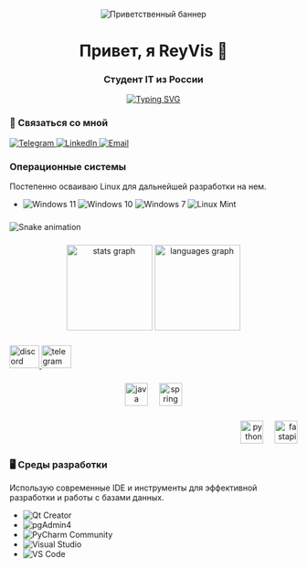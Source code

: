 <p align="center">
  <img src="ссылка_на_ваш_баннер.png" alt="Приветственный баннер"/>
</p>

<!-- Анимированный заголовок -->
<h1 align="center">Привет, я ReyVis 👋</h1>
<h3 align="center">Студент IT из России</h3>

<!-- Анимация печатающегося текста (от сервиса GitHub Readme Typing SVG) -->
<p align="center">
  <a href="https://git.io/typing-svg">
    <img src="https://readme-typing-svg.herokuapp.com?font=Fira+Code&size=25&pause=1000&color=336791&center=true&vCenter=true&width=435&lines=Разрабатываю+веб-сервисы;Люблю+Linux+и+OpenSource;Всегда+учусь+новому" alt="Typing SVG" />
  </a>
</p>

### 🤝 Связаться со мной

<p align="left">
  <a href="https://t.me/your_telegram_username" target="_blank">
    <img src="https://img.shields.io/badge/Telegram-26A5E4?style=for-the-badge&logo=telegram&logoColor=white" alt="Telegram"/>
  </a>
  <a href="https://www.linkedin.com/in/your_linkedin_profile/" target="_blank">
    <img src="https://img.shields.io/badge/LinkedIn-0077B5?style=for-the-badge&logo=linkedin&logoColor=white" alt="LinkedIn"/>
  </a>
  <a href="mailto:your_email@example.com">
    <img src="https://img.shields.io/badge/Email-D14836?style=for-the-badge&logo=gmail&logoColor=white" alt="Email"/>
  </a>
</p>

### Операционные системы
Постепенно осваиваю Linux для дальнейшей разработки на нем.
 *   ![Windows 11](https://img.shields.io/badge/Windows%2011-0078D6?style=for-the-badge&logo=windows11&logoColor=white)
    ![Windows 10](https://img.shields.io/badge/Windows%2010-0078D6?style=for-the-badge&logo=windows10&logoColor=white)
    ![Windows 7](https://img.shields.io/badge/Windows%207-0078D6?style=for-the-badge&logo=windows7&logoColor=white)
    ![Linux Mint](https://img.shields.io/badge/Linux%20Mint-87CF3E?style=for-the-badge&logo=linuxmint&logoColor=white)

###

<img src="https://raw.githubusercontent.com/ReyVis-com/ReyVis-com/output/snake.svg" alt="Snake animation" />

###

<div align="center">
  <img src="https://github-readme-stats.vercel.app/api?username=ReyVis-com&hide_title=false&hide_rank=false&show_icons=true&include_all_commits=true&count_private=true&disable_animations=false&theme=dracula&locale=en&hide_border=false&order=1" height="150" alt="stats graph"  />
  <img src="https://github-readme-stats.vercel.app/api/top-langs?username=ReyVis-com&locale=en&hide_title=false&layout=compact&card_width=320&langs_count=5&theme=dracula&hide_border=false&order=2" height="150" alt="languages graph"  />
</div>

###

<div align="left">
  <a href="discordapp.com/users/661144609216397315" target="_blank">
    <img src="https://raw.githubusercontent.com/maurodesouza/profile-readme-generator/master/src/assets/icons/social/discord/default.svg" width="52" height="40" alt="discord logo"  />
  </a>
  <a href="t.me/CileElectro" target="_blank">
    <img src="https://raw.githubusercontent.com/maurodesouza/profile-readme-generator/master/src/assets/icons/social/telegram/default.svg" width="52" height="40" alt="telegram logo"  />
  </a>
</div>

###

<div align="center">
  <img src="https://cdn.jsdelivr.net/gh/devicons/devicon/icons/java/java-original.svg" height="40" alt="java logo"  />
  <img width="12" />
  <img src="https://cdn.jsdelivr.net/gh/devicons/devicon/icons/spring/spring-original.svg" height="40" alt="spring logo"  />
</div>

###

<div align="right">
  <img src="https://cdn.jsdelivr.net/gh/devicons/devicon/icons/python/python-original.svg" height="40" alt="python logo"  />
  <img width="12" />
  <img src="https://cdn.jsdelivr.net/gh/devicons/devicon/icons/fastapi/fastapi-original.svg" height="40" alt="fastapi logo"  />
</div>

###
### 🖥️ Среды разработки
Использую современные IDE и инструменты для эффективной разработки и работы с базами данных.

*   ![Qt Creator](https://img.shields.io/badge/Qt%20Creator-41CD52?style=for-the-badge&logo=qt&logoColor=white)
*   ![pgAdmin4](https://img.shields.io/badge/pgAdmin-336791?style=for-the-badge&logo=postgresql&logoColor=white)
*   ![PyCharm Community](https://img.shields.io/badge/PyCharm%20Community-000000?style=for-the-badge&logo=pycharm&logoColor=white)
*   ![Visual Studio](https://img.shields.io/badge/Visual%20Studio-5C2D91?style=for-the-badge&logo=visualstudio&logoColor=white)
*   ![VS Code](https://img.shields.io/badge/VS%20Code-007ACC?style=for-the-badge&logo=visualstudiocode&logoColor=white)

<!--
**ReyVis-com/ReyVis-com** is a ✨ _special_ ✨ repository because its `README.md` (this file) appears on your GitHub profile.

Here are some ideas to get you started:

- 🔭 I’m currently working on ...
- 🌱 I’m currently learning ...
- 👯 I’m looking to collaborate on ...
- 🤔 I’m looking for help with ...
- 💬 Ask me about ...
- 📫 How to reach me: ...
- 😄 Pronouns: ...
- ⚡ Fun fact: ...
-->
